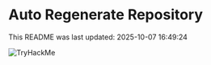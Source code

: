 # Auto Regenerate Repository

This README was last updated: 2025-10-07 16:49:24

 ![TryHackMe](https://tryhackme.com/badge/533634)